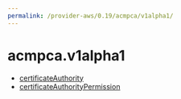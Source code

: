 ```yaml
---
permalink: /provider-aws/0.19/acmpca/v1alpha1/
---
```


# acmpca.v1alpha1



* [certificateAuthority](certificateAuthority.md)
* [certificateAuthorityPermission](certificateAuthorityPermission.md)